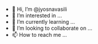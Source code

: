 - 👋 Hi, I’m @jyosnavasili
- 👀 I’m interested in ...
- 🌱 I’m currently learning ...
- 💞️ I’m looking to collaborate on ...
- 📫 How to reach me ...

<!---
jyosnavasili/jyosnavasili is a ✨ special ✨ repository because its `README.md` (this file) appears on your GitHub profile.
You can click the Preview link to take a look at your changes.
--->

